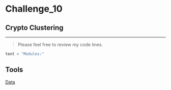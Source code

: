 # Challenge_10

## Crypto Clustering 

---

> Please feel free to review my code lines. 

```python
text = "Modules:"
```
## Tools

[Data]("Challenge_10_Code/Resources/crypto_market_data.csv")